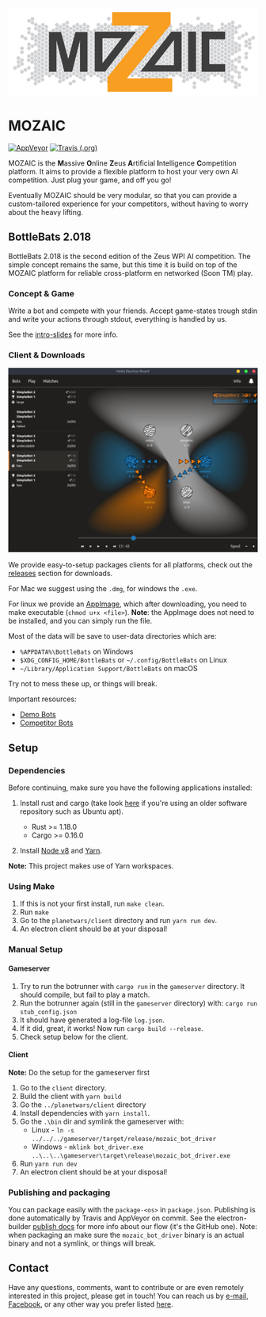 <p align="center"><img src="/resources/Design%205.PNG" alt="MOZAIC"/></p>

# MOZAIC

[![AppVeyor](https://img.shields.io/appveyor/ci/wschella/MOZAIC.svg)](https://ci.appveyor.com/project/wschella/mozaic)
[![Travis (.org)](https://img.shields.io/travis/ZeusWPI/MOZAIC.svg)](https://travis-ci.org/ZeusWPI/MOZAIC/)

MOZAIC is the **M**assive **O**nline **Z**eus **A**rtificial **I**ntelligence **C**ompetition platform.
It aims to provide a flexible platform to host your very own AI competition. Just plug your game, and off you go!

Eventually MOZAIC should be very modular, so that you can provide a custom-tailored experience for your competitors, without having to worry about the heavy lifting.

## BottleBats 2.018

BottleBats 2.018 is the second edition of the Zeus WPI AI competition. The simple concept remains the same, but this time it is build on top of the MOZAIC platform for reliable cross-platform en networked (Soon TM) play. 

### Concept & Game

Write a bot and compete with your friends. Accept game-states trough stdin and write your actions through stdout, everything is handled by us. 

See the [intro-slides](https://drive.google.com/open?id=1ZwFlXGm7WZ4urTFxXdyoEz7n19PjwkO4Z-iVYLWCDmg) for more info.

### Client & Downloads

<p align="center"><img src="/resources/clientv0.3.png" alt="MOZAIC"/></p>

We provide easy-to-setup packages clients for all platforms, check out the [releases](https://github.com/ZeusWPI/MOZAIC/releases) section for downloads.

For Mac we suggest using the `.dmg`, for windows the `.exe`.

For linux we provide an [AppImage](https://appimage.org/), which after downloading, you need to make executable (`chmod u+x <file>`).
**Note**: the AppImage does not need to be installed, and you can simply run the file.

Most of the data will be save to user-data directories which are:

* `%APPDATA%\BottleBats` on Windows
* `$XDG_CONFIG_HOME/BottleBats` or `~/.config/BottleBats` on Linux
* `~/Library/Application Support/BottleBats` on macOS

Try not to mess these up, or things will break.

Important resources:

* [Demo Bots](https://github.com/ZeusWPI/MOZAIC/tree/development/planetwars/bots)
* [Competitor Bots](https://hackmd.io/h4vmgyBDS-yQxrztywfxCQ#)

## Setup

### Dependencies

Before continuing, make sure you have the following applications installed:

1. Install rust and cargo (take look [here](https://rustup.rs/) if you're using an older software repository such as Ubuntu apt).
    * Rust >= 1.18.0
    * Cargo >= 0.16.0

1. Install [Node v8][node] and [Yarn][yarn].

**Note:** This project makes use of Yarn workspaces.

### Using Make

1. If this is not your first install, run `make clean`.
1. Run `make`
1. Go to the `planetwars/client` directory and run `yarn run dev`. 
1. An electron client should be at your disposal!

### Manual Setup

#### Gameserver

1. Try to run the botrunner with `cargo run` in the `gameserver` directory. It should compile, but fail to play a match.
1. Run the botrunner again (still in the `gameserver` directory) with: `cargo run stub_config.json`
1. It should have generated a log-file `log.json`.
1. If it did, great, it works! Now run `cargo build --release`.
1. Check setup below for the client.

#### Client

**Note:** Do the setup for the gameserver first

1. Go to the `client` directory.
1. Build the client with `yarn build`
1. Go the `../planetwars/client` directory
1. Install dependencies with `yarn install`.
1. Go the `.\bin` dir and symlink the gameserver with:
    * Linux -  `ln -s ../../../gameserver/target/release/mozaic_bot_driver`
    * Windows -  `mklink bot_driver.exe ..\..\..\gameserver\target\release\mozaic_bot_driver.exe`
1. Run `yarn run dev`
1. An electron client should be at your disposal!

### Publishing and packaging

You can package easily with the `package-<os>` in `package.json`. Publishing is done automatically by Travis and AppVeyor on commit. See the electron-builder [publish docs](https://www.electron.build/configuration/publish) for more info about our flow (it's the GitHub one).
Note: when packaging an make sure the `mozaic_bot_driver` binary is an actual binary and not a symlink, or things will break.

## Contact

Have any questions, comments, want to contribute or are even remotely interested in this project, please get in touch!
You can reach us by [e-mail](mailto:bottlebats@zeus.ugent.be), [Facebook](https://www.facebook.com/zeus.wpi), or any other way you prefer listed [here](https://zeus.ugent.be/about/).

[yarn]: https://yarnpkg.com/lang/en/
[node]: https://nodejs.org/en/
